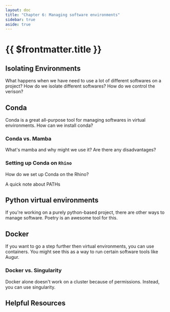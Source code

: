 ```yaml
---
layout: doc
title: "Chapter 6: Managing software environments"
sidebar: true
aside: true
---
```


# {{ $frontmatter.title }}

## Isolating Environments

What happens when we have need to use a lot of different softwares on a project? How do we isolate different softwares? How do we control the verison?

## Conda

Conda is a great all-purpose tool for managing softwares in virtual environments. How can we install conda?

### Conda vs. Mamba

What's mamba and why might we use it? Are there any disadvantages?

### Setting up Conda on `Rhino`

How do we set up Conda on the Rhino?

A quick note about PATHs

## Python virtual environments

If you're working on a purely python-based project, there are other ways to manage software. Poetry is an awesome tool for this.

## Docker

If you want to go a step further then virtual environments, you can use containers. You might see this as a way to run certain software tools like Augur.

### Docker vs. Singularity

Docker alone doesn't work on a cluster because of permissions. Instead, you can use singularity.

## Helpful Resources
